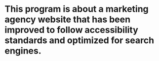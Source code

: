 # This program is about a marketing agency website that has been improved to follow accessibility standards and optimized for search engines.